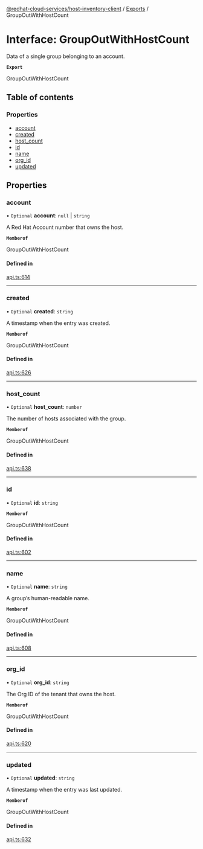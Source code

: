 [@redhat-cloud-services/host-inventory-client](../README.md) / [Exports](../modules.md) / GroupOutWithHostCount

# Interface: GroupOutWithHostCount

Data of a single group belonging to an account.

**`Export`**

GroupOutWithHostCount

## Table of contents

### Properties

- [account](GroupOutWithHostCount.md#account)
- [created](GroupOutWithHostCount.md#created)
- [host\_count](GroupOutWithHostCount.md#host_count)
- [id](GroupOutWithHostCount.md#id)
- [name](GroupOutWithHostCount.md#name)
- [org\_id](GroupOutWithHostCount.md#org_id)
- [updated](GroupOutWithHostCount.md#updated)

## Properties

### account

• `Optional` **account**: ``null`` \| `string`

A Red Hat Account number that owns the host.

**`Memberof`**

GroupOutWithHostCount

#### Defined in

[api.ts:614](https://github.com/RedHatInsights/javascript-clients/blob/main/packages/host-inventory/api.ts#L614)

___

### created

• `Optional` **created**: `string`

A timestamp when the entry was created.

**`Memberof`**

GroupOutWithHostCount

#### Defined in

[api.ts:626](https://github.com/RedHatInsights/javascript-clients/blob/main/packages/host-inventory/api.ts#L626)

___

### host\_count

• `Optional` **host\_count**: `number`

The number of hosts associated with the group.

**`Memberof`**

GroupOutWithHostCount

#### Defined in

[api.ts:638](https://github.com/RedHatInsights/javascript-clients/blob/main/packages/host-inventory/api.ts#L638)

___

### id

• `Optional` **id**: `string`

**`Memberof`**

GroupOutWithHostCount

#### Defined in

[api.ts:602](https://github.com/RedHatInsights/javascript-clients/blob/main/packages/host-inventory/api.ts#L602)

___

### name

• `Optional` **name**: `string`

A group’s human-readable name.

**`Memberof`**

GroupOutWithHostCount

#### Defined in

[api.ts:608](https://github.com/RedHatInsights/javascript-clients/blob/main/packages/host-inventory/api.ts#L608)

___

### org\_id

• `Optional` **org\_id**: `string`

The Org ID of the tenant that owns the host.

**`Memberof`**

GroupOutWithHostCount

#### Defined in

[api.ts:620](https://github.com/RedHatInsights/javascript-clients/blob/main/packages/host-inventory/api.ts#L620)

___

### updated

• `Optional` **updated**: `string`

A timestamp when the entry was last updated.

**`Memberof`**

GroupOutWithHostCount

#### Defined in

[api.ts:632](https://github.com/RedHatInsights/javascript-clients/blob/main/packages/host-inventory/api.ts#L632)
